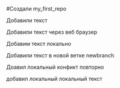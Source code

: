 #Создали my_first_repo

Добавили текст

Добавили текст через веб браузер

Добавим текст локально

Добавили текст в новой ветке newbranch

Доавил локальный конфикт повторно

добавил локальный локальный текст
